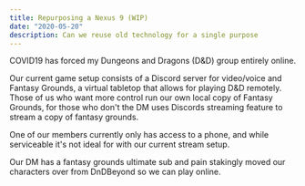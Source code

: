 ```yaml
---
title: Repurposing a Nexus 9 (WIP)
date: "2020-05-20"
description: Can we reuse old technology for a single purpose
---
```


COVID19 has forced my Dungeons and Dragons (D&D) group entirely online.

Our current game setup consists of a Discord server for video/voice and Fantasy Grounds, a virtual tabletop that allows for playing D&D remotely. Those of us who want more control run our own local copy of Fantasy Grounds, for those who don't the DM uses Discords streaming feature to stream a copy of fantasy grounds.

One of our members currently only has access to a phone, and while serviceable it's not ideal for with our current stream setup.

Our DM has a fantasy grounds ultimate sub and pain stakingly moved our characters over from DnDBeyond so we can play online.

